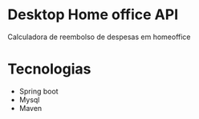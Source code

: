 # Desktop Home office API
Calculadora de reembolso de despesas em homeoffice

# Tecnologias
- Spring boot
- Mysql
- Maven
